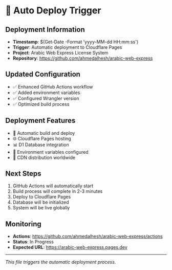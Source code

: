 # 🚀 Auto Deploy Trigger

## Deployment Information
- **Timestamp**: $(Get-Date -Format 'yyyy-MM-dd HH:mm:ss')
- **Trigger**: Automatic deployment to Cloudflare Pages
- **Project**: Arabic Web Express License System
- **Repository**: https://github.com/ahmedalhesh/arabic-web-express

## Updated Configuration
- ✅ Enhanced GitHub Actions workflow
- ✅ Added environment variables
- ✅ Configured Wrangler version
- ✅ Optimized build process

## Deployment Features
- 🔧 Automatic build and deploy
- 🌐 Cloudflare Pages hosting
- 📊 D1 Database integration
- 🔐 Environment variables configured
- 🚀 CDN distribution worldwide

## Next Steps
1. GitHub Actions will automatically start
2. Build process will complete in 2-3 minutes
3. Deploy to Cloudflare Pages
4. Database will be initialized
5. System will be live globally

## Monitoring
- **Actions**: https://github.com/ahmedalhesh/arabic-web-express/actions
- **Status**: In Progress
- **Expected URL**: https://arabic-web-express.pages.dev

---
*This file triggers the automatic deployment process.*
